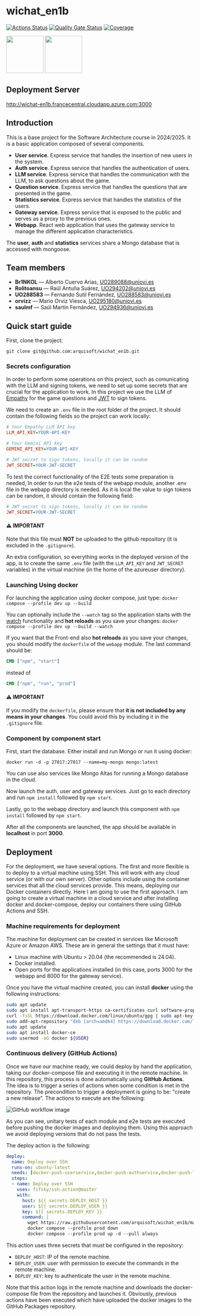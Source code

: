 # wichat_en1b

[![Actions Status](https://github.com/arquisoft/wichat_en1b/workflows/CI%20for%20wichat_en1b/badge.svg)](https://github.com/arquisoft/wichat_en1b/actions)
[![Quality Gate Status](https://sonarcloud.io/api/project_badges/measure?project=Arquisoft_wichat_en1b&metric=alert_status)](https://sonarcloud.io/summary/new_code?id=Arquisoft_wichat_en1b)
[![Coverage](https://sonarcloud.io/api/project_badges/measure?project=Arquisoft_wichat_en1b&metric=coverage)](https://sonarcloud.io/summary/new_code?id=Arquisoft_wichat_en1b)

<p float="left">
<img src="https://blog.wildix.com/wp-content/uploads/2020/06/react-logo.jpg" height="100">
<img src="https://miro.medium.com/max/365/1*Jr3NFSKTfQWRUyjblBSKeg.png" height="100">
</p>

## Deployment Server
http://wichat-en1b.francecentral.cloudapp.azure.com:3000

## Introduction
This is a base project for the Software Architecture course in 2024/2025. It is a basic application composed of several components.

- **User service**. Express service that handles the insertion of new users in the system.
- **Auth service**. Express service that handles the authentication of users.
- **LLM service**. Express service that handles the communication with the LLM, to ask questions about the game.
- **Question service**. Express service that handles the questions that are presented in the game.
- **Statistics service**. Express service that handles the statistics of the users.
- **Gateway service**. Express service that is exposed to the public and serves as a proxy to the previous ones.
- **Webapp**. React web application that uses the gateway service to manage the different application characteristics.

The **user**, **auth** and **statistics** services share a Mongo database that is accessed with mongoose.

## Team members
- **Br1NKOL** — Alberto Cuervo Arias, [UO289088@uniovi.es](mailto:uo289088@uniovi.es)
- **Rolitoansu** — Raúl Antuña Suárez, [UO294202@uniovi.es](mailto:uo294202@uniovi.es)
- **UO288583** — Fernando Sutil Fernández, [UO288583@uniovi.es](mailto:uo288583@uniovi.es)
- **orvizz** — Mario Orviz Viesca, [UO295180@uniovi.es](mailto:UO295180@uniovi.es)
- **saulmf** — Saúl Martín Fernández, [UO294936@uniovi.es](mailto:UO294936@uniovi.es)

## Quick start guide

First, clone the project:

```git clone git@github.com:arquisoft/wichat_en1b.git```

### Secrets configuration

In order to perform some operations on this project, such as comunicating with the LLM and signing tokens, we need to set up some secrets that are crucial for the application to work. In this project we use the LLM of [Empathy](https://ai-challange-2025.webflow.io/) for the game questions and [JWT](https://en.wikipedia.org/wiki/JSON_Web_Token) to sign tokens.

We need to create an `.env` file in the root folder of the project. It should contain the following fields so the project can work locally:
```ini
# Your Empathy LLM API key
LLM_API_KEY=YOUR-API-KEY

# Your Gemini API key
GEMINI_API_KEY=YOUR-API-KEY

# JWT secret to sign tokens, locally it can be random
JWT_SECRET=YOUR-JWT-SECRET
```

To test the correct functionality of the E2E tests some preparation is needed, In order to run the e2e tests of the webapp module, another .env file in the webapp directory is needed. As it is local the value to sign tokens can be random, it should contain the following field:
```ini
# JWT secret to sign tokens, locally it can be random
JWT_SECRET=YOUR-JWT-SECRET
```
#### ⚠️ IMPORTANT
Note that this file must **NOT** be uploaded to the github repository (it is excluded in the `.gitignore`).

An extra configuration, so everything works in the deployed version of the app, is to create the same `.env` file (with the `LLM_API_KEY` and `JWT_SECRET` variables) in the virtual machine (in the home of the azureuser directory).

### Launching Using docker
For launching the application using docker compose, just type:
```docker compose --profile dev up --build```

You can optionally include the `--watch` tag so the application starts with the [watch](https://docs.docker.com/compose/how-tos/file-watch/) functionality and **hot reloads** as you save your changes: 
```docker compose --profile dev up --build --watch```

If you want that the Front-end also **hot reloads** as you save your changes, you should modify the `dockerfile` of the `webapp` module. The last command should be:
```dockerfile
CMD ["npm", "start"]
````
instead of
```dockerfile
CMD ["npm", "run", "prod"]
````

#### ⚠️ IMPORTANT
If you modify the `dockerfile`, please ensure that **it is not included by any means in your changes**. You could avoid this by including it in the `.gitignore` file.

### Component by component start
First, start the database. Either install and run Mongo or run it using docker:

```docker run -d -p 27017:27017 --name=my-mongo mongo:latest```

You can use also services like Mongo Altas for running a Mongo database in the cloud.

Now launch the auth, user and gateway services. Just go to each directory and run `npm install` followed by `npm start`.

Lastly, go to the webapp directory and launch this component with `npm install` followed by `npm start`.

After all the components are launched, the app should be available in **localhost** in port **3000**.

## Deployment
For the deployment, we have several options. The first and more flexible is to deploy to a virtual machine using SSH. This will work with any cloud service (or with our own server). Other options include using the container services that all the cloud services provide. This means, deploying our Docker containers directly. Here I am going to use the first approach. I am going to create a virtual machine in a cloud service and after installing docker and docker-compose, deploy our containers there using GitHub Actions and SSH.

### Machine requirements for deployment
The machine for deployment can be created in services like Microsoft Azure or Amazon AWS. These are in general the settings that it must have:

- Linux machine with Ubuntu > 20.04 (the recommended is 24.04).
- Docker installed.
- Open ports for the applications installed (in this case, ports 3000 for the webapp and 8000 for the gateway service).

Once you have the virtual machine created, you can install **docker** using the following instructions:

```bash
sudo apt update
sudo apt install apt-transport-https ca-certificates curl software-properties-common
curl -fsSL https://download.docker.com/linux/ubuntu/gpg | sudo apt-key add -
sudo add-apt-repository "deb [arch=amd64] https://download.docker.com/linux/ubuntu focal stable"
sudo apt update
sudo apt install docker-ce
sudo usermod -aG docker ${USER}
```

### Continuous delivery (GitHub Actions)
Once we have our machine ready, we could deploy by hand the application, taking our docker-compose file and executing it in the remote machine. In this repository, this process is done automatically using **GitHub Actions**. The idea is to trigger a series of actions when some condition is met in the repository. The precondition to trigger a deployment is going to be: "create a new release". The actions to execute are the following:

![GitHub workflow image](https://github.com/user-attachments/assets/dde1b14f-7bc1-4036-b253-4cc86ce32701)


As you can see, unitary tests of each module and e2e tests are executed before pushing the docker images and deploying them. Using this approach we avoid deploying versions that do not pass the tests.

The deploy action is the following:

```yml
deploy:
  name: Deploy over SSH
  runs-on: ubuntu-latest
  needs: [docker-push-userservice,docker-push-authservice,docker-push-llmservice,docker-push-statisticservice,docker-push-questionservice,docker-push-gatewayservice,docker-push-webapp]
  steps:
  - name: Deploy over SSH
    uses: fifsky/ssh-action@master
    with:
      host: ${{ secrets.DEPLOY_HOST }}
      user: ${{ secrets.DEPLOY_USER }}
      key: ${{ secrets.DEPLOY_KEY }}
      command: |
        wget https://raw.githubusercontent.com/arquisoft/wichat_en1b/master/docker-compose.yml -O docker-compose.yml
        docker compose --profile prod down
        docker compose --profile prod up -d --pull always
```

This action uses three secrets that must be configured in the repository:
- `DEPLOY_HOST`: IP of the remote machine.
- `DEPLOY_USER`: user with permission to execute the commands in the remote machine.
- `DEPLOY_KEY`: key to authenticate the user in the remote machine.

Note that this action logs in the remote machine and downloads the docker-compose file from the repository and launches it. Obviously, previous actions have been executed which have uploaded the docker images to the GitHub Packages repository.
